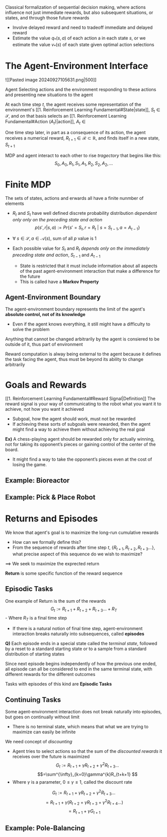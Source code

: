 Classical formalization of sequential decision making, where actions influence not just immediate rewards, but also subsequent situations, or states, and through those future rewards
- Involve delayed reward and need to tradeoff immediate and delayed reward
- Estimate the value $q_{*}(s,a)$ of each action a in each state $s$, or we estimate the value $v_{*}(s)$ of each state given optimal action selections

# The Agent-Environment Interface

![[Pasted image 20240927105631.png|500]]

Agent Selecting actions and the environment responding to these actions and presenting new situations to the agent

At each time step $t$, the agent receives some representation of the environment's [[1. Reinforcement Learning Fundamental#State|state]], $S_{t}\in \mathcal{S}$, and on that basis selects an [[1. Reinforcement Learning Fundamental#Action $(A_{t})$|action]], $A_{t}\in\mathcal{}$

One time step later, in part as a consequence of its action, the agent receives a numerical reward, $R_{t+1}\in\mathcal{R}\subset\mathbb{R}$, and finds itself in a new state, $S_{t+1}$

MDP and agent interact to each other to rise *tragectory* that begins like this:
$$S_{0}, A_{0}, R_{1}, S_{1}, A_{1}, R_{2}, S_{2}, A_{2}, \dots$$

# Finite MDP
The sets of states, actions and erwards all have a finite nunmber of elements
- $R_{t}$ and $S_{t}$ have well defined discrete probability distribution *dependent only only on the preceding state and action*
$$p(s',r |s,a) := Pr\{s'=S_{t}, r=R_{t}\text{ | }s=S_{t-1}, a=A_{t-1}\}$$

- $\forall \text{ }s\in\mathcal{S}, a\in\mathcal{A}(s)$, sum of all $p$ value is 1
- Each possible value for $S_{t}$ and $R_{t}$ *depends only on the immediately preceding state and action*, $S_{t-1}$ and $A_{t-1}$
	- State is restricted that it must include information about all aspects of the past agent-environment interaction that make a difference for the future
	- This is called have a **Markov Property**

## Agent-Environment Boundary
The agent-environment boundary represents the limit of the agent's **absolute control, not of its knowledge**
- Even if the agent knows everything, it still might have a difficulty to solve the problem

Anything that cannot be changed arbitrarily by the agent is consiered to be outside of it, thus part of environment

Reward computation is alway being external to the agent because it defines the task facing the agent, thus must be beyond its ability to change arbitrarily

# Goals and Rewards
[[1. Reinforcement Learning Fundamental#Reward Signal|Definition]]
The reward signal is your way of communicating to the robot what you want it to achieve, not how you want it achieved
- Subgoal, how the agent should work, must not be rewarded
- If achieving these sorts of subgoals were rewarded, then the agent might find a way to achieve them without achieving the real goal

**Ex)**
A chess-playing agent should be rewarded only for actually winning, not for taking its opponent’s pieces or gaining control of the center of the board.
- It might find a way to take the opponent’s pieces even at the cost of losing the game.

## Example: Bioreactor


## Example: Pick & Place Robot


# Returns and Episodes
We know that agent's goal is to maximize the long-run cumulative rewards
- How can we formally define this?
- From the sequence of rewards after time step $t$, $\{R_{t+1}, R_{t+2}, R_{t+3}\dots\}$, what precise aspect of this sequence do we wish to maximize?

 $\implies$ We seek to maximize the exprected return 

**Return** is some specific function of the reward sequence

## Episodic Tasks
One example of Return is the sum of the rewards$$G_{t}:=R_{t+1}+ R_{t+2}+R_{t+3}\dots+R_{T}$$
	- Where $R_{T}$ is a final time step
- If there is a natural notion of final time step, agent-environment interaction breaks naturally into subsequences, called **episodes**

**Q)**
Each episode ends in a special state called the *terminal state*, followed by a reset to a standard starting state or to a sample from a standard distribution of starting states

Since next episode begins independently of how the previous one ended, all episode can all be considered to end in the same terminal state, with different rewards for the different outcomes

Tasks with episodes of this kind are **Episodic Tasks**

## Continuing Tasks
Some agent-environment interaction does not break naturally into episodes, but goes on continually without limit
- There is no terminal state, which means that what we are trying to maximize can easily be infinite

We need concept of *discounting* 
- Agent tries to select actions so that the sum of the *discounted rewards* it receives over the future is maximized
$$G_{t}:=R_{t+1}+ \gamma R_{t+2}+\gamma^{2}R_{t+3}\dots$$
$$=\sum^{\infty}_{k=0}\gamma^{k}R_{t+k+1} $$
- Where $\gamma$ is a parameter, $0\leq \gamma \leq 1$, called the discount rate

$$G_{t}:=R_{t+1}+ \gamma R_{t+2}+\gamma^{2}R_{t+3}\dots$$
$$=R_{t+1}+\gamma(R_{t+2}+\gamma R_{t+3}+\gamma^{2}R_{t+4}\dots)$$
$$=R_{t+1}+\gamma G_{t+1}$$

## Example: Pole-Balancing

